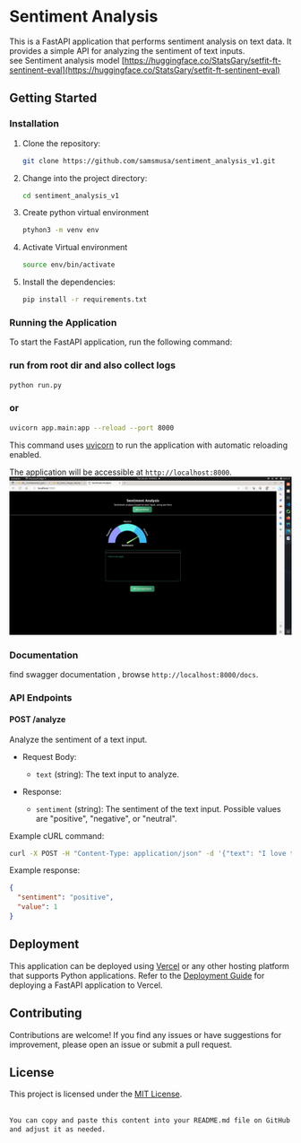 # Sentiment Analysis

This is a FastAPI application that performs sentiment analysis on text data. It provides a simple API for analyzing the sentiment of text inputs. <br>
see Sentiment analysis model  [https://huggingface.co/StatsGary/setfit-ft-sentinent-eval](https://huggingface.co/StatsGary/setfit-ft-sentinent-eval)
## Getting Started

### Installation

1. Clone the repository:

   ```bash
   git clone https://github.com/samsmusa/sentiment_analysis_v1.git
   ```

2. Change into the project directory:

   ```bash
   cd sentiment_analysis_v1
   ```
   
3. Create python virtual environment
    ```bash
    ptyhon3 -m venv env 
    ```
4. Activate Virtual environment
    ```bash
    source env/bin/activate
   ```
5. Install the dependencies:

   ```bash
   pip install -r requirements.txt
   ```

### Running the Application

To start the FastAPI application, run the following command:

### run from root dir and also collect logs

```bash
python run.py
```
### or

```bash
uvicorn app.main:app --reload --port 8000
```

This command uses [uvicorn](https://www.uvicorn.org/) to run the application with automatic reloading enabled.

The application will be accessible at `http://localhost:8000`.
![browser](https://raw.githubusercontent.com/samsmusa/sent_analysis/main/Screenshot%20from%202023-06-20%2014-04-04.png)

### Documentation
find swagger documentation , browse
`http://localhost:8000/docs`.

### API Endpoints

#### POST /analyze

Analyze the sentiment of a text input.

- Request Body:
  - `text` (string): The text input to analyze.

- Response:
  - `sentiment` (string): The sentiment of the text input. Possible values are "positive", "negative", or "neutral".

Example cURL command:

```bash
curl -X POST -H "Content-Type: application/json" -d '{"text": "I love this product!"}' http://localhost:8000/analyze
```

Example response:

```json
{
  "sentiment": "positive",
  "value": 1
}
```

## Deployment

This application can be deployed using [Vercel](https://vercel.com/) or any other hosting platform that supports Python applications. Refer to the [Deployment Guide](https://vercel.com/guides/deploying-fastapi-to-vercel) for deploying a FastAPI application to Vercel.

## Contributing

Contributions are welcome! If you find any issues or have suggestions for improvement, please open an issue or submit a pull request.

## License

This project is licensed under the [MIT License](LICENSE).
```

You can copy and paste this content into your README.md file on GitHub and adjust it as needed.